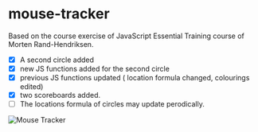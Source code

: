 # mouse-tracker

Based on the course exercise of JavaScript Essential Training course of Morten Rand-Hendriksen.

- [x] A second circle added
- [x] new JS functions added for the second circle
- [x] previous JS functions updated ( location formula changed, colourings edited)
- [x] two scoreboards added. 
- [ ] The locations formula of circles may update perodically.

![Mouse Tracker](serkanokur.com/Mouse-tracker/mouse.JPG)
